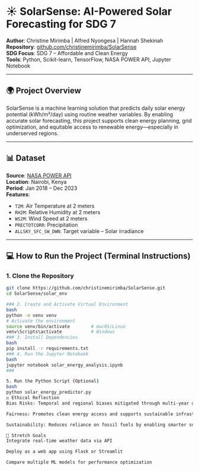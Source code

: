 # ☀️ SolarSense: AI-Powered Solar Forecasting for SDG 7

**Author**: Christine Mirimba  | Alfred Nyongesa | Hannah Shekinah
**Repository**: [github.com/christinemirimba/SolarSense](https://github.com/christinemirimba/SolarSense)  
**SDG Focus**: SDG 7 – Affordable and Clean Energy  
**Tools**: Python, Scikit-learn, TensorFlow, NASA POWER API, Jupyter Notebook

---

## 🌍 Project Overview

SolarSense is a machine learning solution that predicts daily solar energy potential (kWh/m²/day) using routine weather variables. By enabling accurate solar forecasting, this project supports clean energy planning, grid optimization, and equitable access to renewable energy—especially in underserved regions.

---

## 📊 Dataset

**Source**: [NASA POWER API](https://power.larc.nasa.gov/api/temporal/daily/point?parameters=ALLSKY_SFC_SW_DWN,T2M,RH2M,WS2M,PRECTOTCORR&start=20180101&end=20231231&latitude=-1.2921&longitude=36.8219&community=RE&format=CSV&header=true)  
**Location**: Nairobi, Kenya  
**Period**: Jan 2018 – Dec 2023  
**Features**:
- `T2M`: Air Temperature at 2 meters  
- `RH2M`: Relative Humidity at 2 meters  
- `WS2M`: Wind Speed at 2 meters  
- `PRECTOTCORR`: Precipitation  
- `ALLSKY_SFC_SW_DWN`: Target variable – Solar irradiance

---

## 💻 How to Run the Project (Terminal Instructions)

### 1. Clone the Repository
```bash
git clone https://github.com/christinemirimba/SolarSense.git
cd SolarSense/solar_env

### 2. Create and Activate Virtual Environment
bash
python -m venv venv
# Activate the environment
source venv/bin/activate        # macOS/Linux
venv\Scripts\activate           # Windows
### 3. Install Dependencies
bash
pip install -r requirements.txt
### 4. Run the Jupyter Notebook
bash
jupyter notebook solar_energy_analysis.ipynb
###

5. Run the Python Script (Optional)
bash
python solar_energy_predictor.py
⚖️ Ethical Reflection
Bias Risks: Temporal and regional biases mitigated through multi-year data and localized training

Fairness: Promotes clean energy access and supports sustainable infrastructure planning

Sustainability: Reduces reliance on fossil fuels by enabling smarter solar deployment

🚀 Stretch Goals
Integrate real-time weather data via API

Deploy as a web app using Flask or Streamlit

Compare multiple ML models for performance optimization


